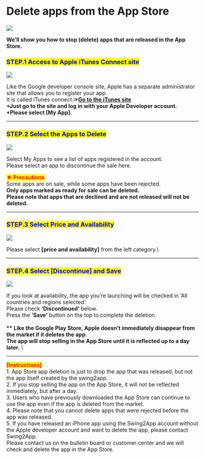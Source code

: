 # Delete apps from the App Store

![](https://support.swing2app.com/wp-content/uploads/2018/09/app\_del.png)

**We’ll show you how to stop (delete) apps that are released in the App Store.**&#x20;



### <mark style="color:blue;">**STEP.1 Access to Apple iTunes Connect site**</mark>

![](https://support.swing2app.com/wp-content/uploads/2018/09/ad53.png)

Like the Google developer console site, Apple has a separate administrator site that allows you to register your app.\
It is called iTunes connect.**☞**[**Go to the iTunes site**](https://itunesconnect.apple.com/)\
**+Just go to the site and log in with your Apple Developer account.**\
**+Please select \[My App].**

***

### <mark style="color:blue;">**STEP.2 Select the Apps to Delete**</mark>

![](https://support.swing2app.com/wp-content/uploads/2018/09/ad54.png)

Select My Apps to see a list of apps registered in the account.\
Please select an app to discontinue the sale here.

<mark style="color:red;">**★ Precautions**</mark>\
Some apps are on sale, while some apps have been rejected.\
**Only apps marked as ready for sale can be deleted.**\
**Please note that apps that are declined and are not released will not be deleted.**&#x20;

***

### <mark style="color:blue;">**STEP.3  Select Price and Availability**</mark>

![](https://support.swing2app.com/wp-content/uploads/2018/09/ad55.png)

Please select **\[price and availability]** from the left category.\


***

### <mark style="color:blue;">**STEP.4  Select \[Discontinue] and Save**</mark>

![](https://support.swing2app.com/wp-content/uploads/2018/09/ad56.png)

If you look at availability, the app you’re launching will be checked in ‘All countries and regions selected’.\
Please check **‘Discontinued’** below.\
Press the **‘Save’** button on the top to complete the deletion.\
\
**\*\* Like the Google Play Store, Apple doesn’t immediately disappear from the market if it deletes the app.**\
**The app will stop selling in the App Store until it is reflected up to a day later.** \


***

<mark style="color:red;">**\[Instructions]**</mark>\
1\. App Store app deletion is just to drop the app that was released, but not the app itself created by the swing2app.\
2\. If you stop selling the app on the App Store, it will not be reflected immediately, but after a day.\
3\. Users who have previously downloaded the App Store can continue to use the app even if the app is deleted from the market.\
4\. Please note that you cannot delete apps that were rejected before the app was released.\
5\. If you have released an iPhone app using the Swing2App account without the Apple developer account and want to delete the app, please contact Swing2App.\
Please contact us on the bulletin board or customer center and we will check and delete the app in the App Store.
